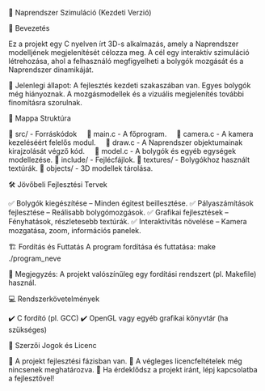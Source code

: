 ﻿🌌 Naprendszer Szimuláció (Kezdeti Verzió)

🚀 Bevezetés

Ez a projekt egy C nyelven írt 3D-s alkalmazás, amely a Naprendszer modelljének megjelenítését célozza meg. A cél egy interaktív szimuláció létrehozása, ahol a felhasználó megfigyelheti a bolygók mozgását és a Naprendszer dinamikáját.

🔧 Jelenlegi állapot:
A fejlesztés kezdeti szakaszában van.
Egyes bolygók még hiányoznak.
A mozgásmodellek és a vizuális megjelenítés további finomításra szorulnak.

📂 Mappa Struktúra

📁 src/ - Forráskódok    
	📜 main.c - A főprogram.    
	📜 camera.c - A kamera kezeléséért felelős modul.    
	📜 draw.c - A Naprendszer objektumainak kirajzolását végző kód.    
	📜 model.c - A bolygók és egyéb egységek modellezése.
📁 include/ - Fejlécfájlok.
📁 textures/ - Bolygókhoz használt textúrák.
📁 objects/ - 3D modellek tárolása.

🛠️ Jövőbeli Fejlesztési Tervek

✅ Bolygók kiegészítése – Minden égitest beillesztése.
✅ Pályaszámítások fejlesztése – Reálisabb bolygómozgások.
✅ Grafikai fejlesztések – Fényhatások, részletesebb textúrák.
✅ Interaktivitás növelése – Kamera mozgatása, zoom, információs panelek.

🏗️ Fordítás és Futtatás
A program fordítása és futtatása:
make
./program_neve

🔹 Megjegyzés: A projekt valószínűleg egy fordítási rendszert (pl. Makefile) használ.

💻 Rendszerkövetelmények

✔️ C fordító (pl. GCC)
✔️ OpenGL vagy egyéb grafikai könyvtár (ha szükséges)

📜 Szerzői Jogok és Licenc

🔹 A projekt fejlesztési fázisban van.
🔹 A végleges licencfeltételek még nincsenek meghatározva.
📩 Ha érdeklődsz a projekt iránt, lépj kapcsolatba a fejlesztővel!


